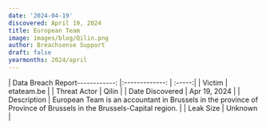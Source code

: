 ```yaml
---
date: '2024-04-19'
discovered: April 19, 2024
title: European Team
image: images/blog/Qilin.png
author: Breachsense Support
draft: false
yearmonths: 2024/april
---
```


| Data Breach Report------------:     |:-------------:    | :-----:|
| Victim      | etateam.be      | 
| Threat Actor      | Qilin      | 
| Date Discovered      | Apr 19, 2024      | 
| Description      | European Team is an accountant in Brussels in the province of Province of Brussels in the Brussels-Capital region.      | 
| Leak Size      | Unknown      | 

